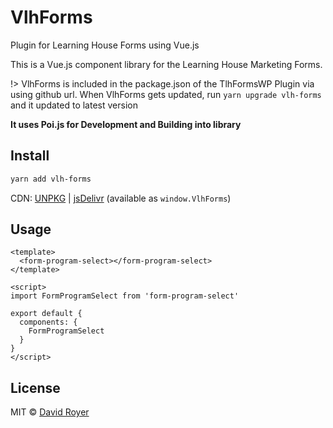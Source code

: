 # VlhForms

Plugin for Learning House Forms using Vue.js

This is a Vue.js component library for the Learning House Marketing Forms.

!> VlhForms is included in the package.json of the TlhFormsWP Plugin via using github url. When VlhForms gets updated, run `yarn upgrade vlh-forms` and it updated to latest version

**It uses Poi.js for Development and Building into library**

## Install

```bash
yarn add vlh-forms
```

CDN: [UNPKG](https://unpkg.com/vlh-forms/) | [jsDelivr](https://cdn.jsdelivr.net/npm/vlh-forms/) (available as `window.VlhForms`)

## Usage

```vue
<template>
  <form-program-select></form-program-select>
</template>

<script>
import FormProgramSelect from 'form-program-select'

export default {
  components: {
    FormProgramSelect
  }
}
</script>
```

## License

MIT &copy; [David Royer](https://davidroyer.me)
